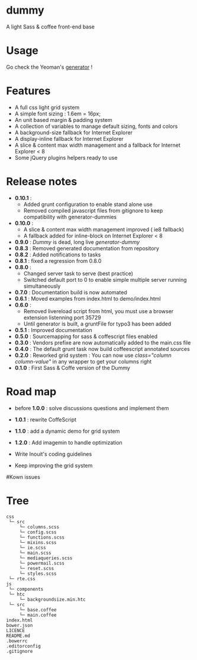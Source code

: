 dummy
=====

A light Sass &amp; coffee front-end base


# Usage

Go check the Yeoman's [generator](https://github.com/in8/generator-dummy) !

# Features

- A full css light grid system
- A simple font sizing : 1.6em = 16px;
- An unit based margin & padding system
- A collection of variables to manage default sizing, fonts and colors
- A background-size fallback for Internet Explorer
- A display-inline fallback for Internet Explorer
- A slice & content max width management and a fallback for Internet Explorer < 8
- Some jQuery plugins helpers ready to use


# Release notes

- **0.10.1** :
    - Added grunt configuration to enable stand alone use
    - Removed compiled javascript files from gitignore to keep compatibility with generator-dummies
- **0.10.0** :
    - A slice & content max width management improved ( ie8 fallback)
    - A fallback added for inline-block on Internet Explorer < 8
- **0.9.0**  : *Dummy* is dead, long live *generator-dummy*
- **0.8.3**  : Removed generated documentation from repository
- **0.8.2**  : Added notifications to tasks
- **0.8.1**  : fixed a regression from 0.8.0
- **0.8.0**  :
  - Changed server task to serve (best practice)
  - Switched default port to 0 to enable simple multiple server running simultaneously
- **0.7.0**  :    Documentation build is now automated
- **0.6.1**  :    Moved examples from index.html to demo/index.html
- **0.6.0**  :
  - Removed livereload script from html, you must use a browser extension listenning port 35729
  - Until generator is built, a gruntFile for typo3 has been added
- **0.5.1**  :    Improved documentation
- **0.5.0**  :    Sourcemapping for sass & coffescript files enabled
- **0.3.0**  :    Vendors prefixe are now automatically added to the main.css file
- **0.4.0**  :    The default grunt task now build coffeescript annotated sources
- **0.2.0**  :    Reworked grid system : You can now use *class="column column-value"* in any wrapper to get your columns right
- **0.1.0**  :    First Sass & Coffe version of the Dummy


# Road map

- before **1.0.0** : solve discussions questions and implement them
- **1.0.1** : rewrite CoffeScript
- **1.1.0** : add a dynamic demo for grid system
- **1.2.0** : Add imagemin to handle optimization


- Write Inouit's coding guidelines
- Keep improving the grid system


#Kown issues


# Tree

    css
     └─ src
         └─ columns.scss
         └─ config.scss
         └─ functions.scss
         └─ mixins.scss
         └─ ie.scss
         └─ main.scss
         └─ mediaqueries.scss
         └─ powermail.scss
         └─ reset.scss
         └─ styles.scss
     └─ rte.css
    js
     └─ components
     └─ htc
         └─ backgroundsize.min.htc
     └─ src
         └─ base.coffee
         └─ main.coffee
    index.html
    bower.json
    LICENCE
    README.md
    .bowerrc
    .editorconfig
    .gitignore
